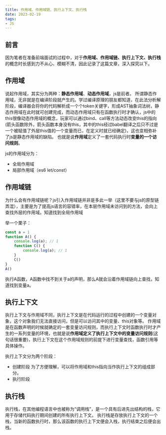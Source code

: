 ```yaml
---
title: 作用域、作用域链、执行上下文、执行栈
date: 2023-02-19
tags:
- JS
---
```


## 前言
因为笔者在准备前端面试的过程中，对于**作用域、作用域链、执行上下文、执行栈**的概念时长感到力不从心、模糊不清，因此记录了这篇文章，深入探究以下。

## 作用域
说起作用域，其实分为两种：**静态作用域**、**动态作用域**，js是前者。
所谓静态作用域，无非就是在编译阶段就产生的。学过编译原理的朋友都知道，在此法分析解阶段，编译器会将你的代码解析成一个个token关键字，形成AST抽象词法树，静态作用域在此时就可创建完成，而动态作用域只有在函数执行时才确认，js中的this很像动态作用域的概念，玩家可以通过bind、call等方法动态改变this的指向(箭头函数除外，箭头函数本身没有this，其中的this经过babel翻译之后只不过是一个被赋值了外层this值的一个变量而已，在定义时就已经确定)，这也变相弥补了js是静态作用域的缺陷。
也就是说**作用域**定义了一套代码执行时**变量的一个访问规则**。

js的作用域分为：
- 全局作用域
- 局部作用域（es6 let/const）

## 作用域链
为什么会有作用域链呢？js引入作用域链并非是多此一举（这里不要与js的原型链弄混），主要是为了提高js语言的容错率，在本层作用域未访问到的方法，会向上查找外层的作用域。知道找到全局作用域

举一个栗子：
```js
const a = 1
function A() {
    console.log(a); // 1
    function C() {
        console.log(a); // 1
    }
    C()
}
A()
```
执行A函数，A函数中找不到关于a的声明，那么A就会沿着作用域链向上查找，知道找到变量a。

## 执行上下文
执行上下文与作用域不同，执行上下文是在代码运行的过程中创建的一个变量对象，这个对象我们无法直接访问，但是可以访问其中的变量、this对象等。
作用域是在函数声明的时候就确定的一套变量访问规则，而执行上下文时函数执行时才产生的一系列变量的环境，也就是说**作用域定义了执行上下文中的变量访问规则**(这句话很重要)，执行上下文在这个作用域规则的前提下进行变量查找，函数引用等具体操作。

执行上下文分为两个阶段：
- 创建阶段
  为了方便理解，可以将作用域和this指向当作执行上下文的组成部分。
- 执行阶段

## 执行栈
执行栈，在其他编程语言中也被称为“调用栈”，是一个具有后进先出结构的栈，它用于存储代码执行期间创建的所有执行上下文。
执行栈是存放执行上下文的一个栈，当新的函数执行时，那么该函数的执行上下文便会入栈，执行结束之后便会出栈。